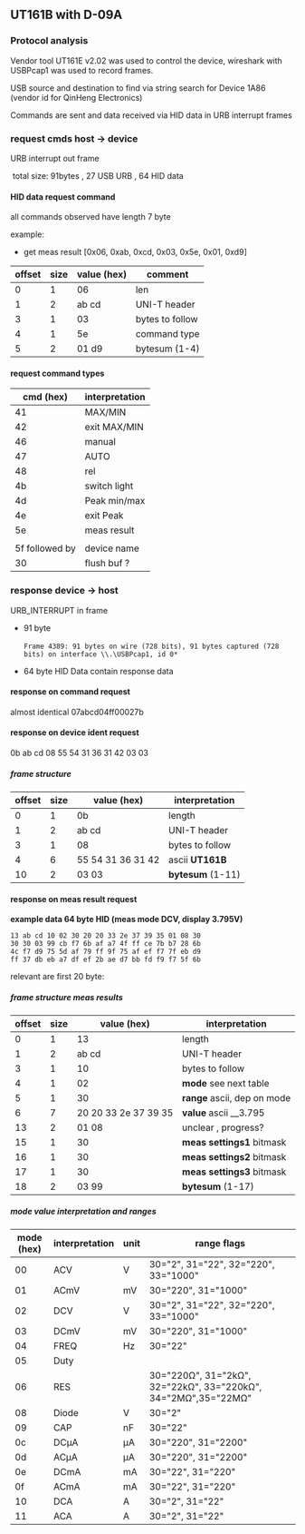## UT161B with D-09A
### Protocol analysis

Vendor tool UT161E v2.02 was used to control the device, wireshark with USBPcap1 was used to record frames.

USB source and destination to find via string search for Device 1A86 (vendor id for QinHeng Electronics)

Commands are sent and data received via HID data in URB interrupt frames 

### request cmds host -> device

URB interrupt out frame 

​	total size: 91bytes , 27 USB URB , 64 HID data 

#### HID data request command

all commands observed have length 7 byte

example: 
- get meas result [0x06, 0xab, 0xcd, 0x03, 0x5e, 0x01, 0xd9] 

| offset   | size | value (hex) | comment |
| -------- | -- | ----------- | ------- |
| 0        | 1  | 06          | len     |
| 1        | 2  | ab cd       | UNI-T header    |
| 3        | 1  | 03          | bytes to follow |
| 4        | 1  | 5e          | command type    |
| 5        | 2  | 01 d9       | bytesum (1-4)   |


#### request command types

| cmd (hex)      | interpretation |
| -------------- | -------------- |
| 41             | MAX/MIN        |
| 42             | exit MAX/MIN   |
| 46             | manual         |
| 47             | AUTO           |
| 48             | rel            |
| 4b             | switch light   |
| 4d             | Peak min/max   |
| 4e             | exit Peak      |
| 5e             | meas result    |
|                |                |
| 5f followed by | device name    |
| 30             | flush buf ?    |


### response device ->  host

URB_INTERRUPT in frame

- 91 byte

  ​	`Frame 4389: 91 bytes on wire (728 bits), 91 bytes captured (728 bits) on interface \\.\USBPcap1, id 0*`

- 64 byte HID Data contain response data

#### response on command request
almost identical
07abcd04ff00027b

#### response on device ident request
0b ab cd 08 55 54 31 36 31 42 03 03

##### frame structure
| offset | size | value (hex)          | interpretation      |
| -------| ---- | -------------------- | ------------------- |
| 0      | 1    | 0b                   | length              |
| 1      | 2    | ab cd                | UNI-T header        |
| 3      | 1    | 08                   | bytes to follow     |
| 4      | 6    | 55 54 31 36 31 42    | ascii **UT161B**    |
| 10     | 2    | 03 03                | **bytesum** (1-11)  |


#### response on meas result request
**example data 64 byte HID  (meas mode DCV, display 3.795V)** 
````
13 ab cd 10 02 30 20 20 33 2e 37 39 35 01 08 30
30 30 03 99 cb f7 6b af a7 4f ff ce 7b b7 28 6b
4c f7 d9 75 5d af 79 ff 9f 75 af ef f7 7f eb d9
ff 37 db eb a7 df ef 2b ae d7 bb fd f9 f7 5f 6b
````
relevant are first 20 byte:

##### frame structure meas results
| offset | size | value (hex)          | interpretation      |
| -------| ---- | -------------------- | ------------------- |
| 0      | 1    | 13                   | length              |
| 1      | 2    | ab cd                | UNI-T header        |
| 3      | 1    | 10                   | bytes to follow              |
| 4      | 1    | 02                   | **mode** see next table      |
| 5      | 1    | 30                   | **range** ascii, dep on mode |
| 6      | 7    | 20 20 33 2e 37 39 35 | **value** ascii __3.795      |
| 13     | 2    | 01 08                | unclear , progress?          |
| 15     | 1    | 30                   | **meas settings1** bitmask   |
| 16     | 1    | 30                   | **meas settings2** bitmask   |
| 17     | 1    | 30                   | **meas settings3** bitmask   |
| 18     | 2    | 03 99                | **bytesum** (1-17)           |

##### mode value interpretation and ranges 

| mode (hex)  |  interpretation |unit | range flags   |
| ----------- |  -------------- |---- | ------------  |
| 00          | ACV             | V   | 30="2", 31="22", 32="220", 33="1000"  |
| 01          | ACmV            | mV  | 30="220", 31="1000"                   |
| 02          | DCV             | V   | 30="2", 31="22", 32="220", 33="1000"  |
| 03          | DCmV            | mV  | 30="220", 31="1000"                   |
| 04          | FREQ            | Hz  | 30="22"                               |
| 05          | Duty            |     |   |
| 06          | RES             |     | 30="220Ω", 31="2kΩ", 32="22kΩ", 33="220kΩ", 34="2MΩ",35="22MΩ" |
| 08          | Diode           | V   | 30="2"               |
| 09          | CAP             | nF  | 30="22"              |
| 0c          | DCµA            | µA  | 30="220", 31="2200"  |
| 0d          | ACµA            | µA  | 30="220", 31="2200"  |
| 0e          | DCmA            | mA  | 30="22", 31="220"    |
| 0f          | ACmA            | mA  | 30="22", 31="220"    |
| 10          | DCA             | A   | 30="2", 31="22"      |
| 11          | ACA             | A   | 30="2", 31="22"      |

